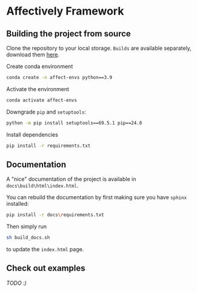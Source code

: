 # Affectively Framework

## Building the project from source
Clone the repository to your local storage. `Builds` are available separately, download them [here](https://drive.google.com/file/d/1hoNjlVUj9Yh7vacSjnwM7_iaXFChlK1d/view?usp=sharing).

Create conda environment
```bash
conda create -n affect-envs python==3.9
```
Activate the environment
```bash
conda activate affect-envs
```
Downgrade `pip` and `setuptools`:
```bash
python -m pip install setuptools==69.5.1 pip==24.0
```
Install dependencies
```bash
pip install -r requirements.txt
```

## Documentation
A "nice" documentation of the project is available in `docs\build\html\index.html`.

You can rebuild the documentation by first making sure you have `sphinx` installed:
```bash
pip install -r docs\requirements.txt
```
Then simply run
```bash
sh build_docs.sh
```
to update the `index.html` page.

## Check out examples
_TODO :)_

